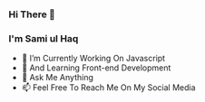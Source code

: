 ### Hi There 👋
### I'm Sami ul Haq

- 🔭 I’m Currently Working On Javascript
- 🌱 And Learning Front-end Development
- 💬 Ask Me Anything
- 📫 Feel Free To Reach Me On My Social Media

<!--
Here are some ideas to get you started:

- 👯 I’m looking to collaborate on ...
- 😄 Pronouns: ...
- ⚡ Fun fact: ...
- 🤔 I’m looking for help with ...

-->
